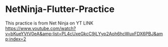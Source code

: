 # NetNinja-Flutter-Practice
This practice is from Net Ninja on YT LINK https://www.youtube.com/watch?v=bKueYVtV0eA&amp;list=PL4cUxeGkcC9jLYyp2Aoh6hcWuxFDX6PBJ&amp;index=2
